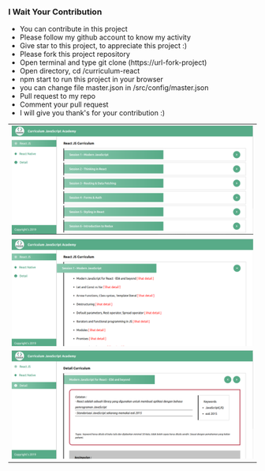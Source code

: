 ### I Wait Your Contribution

- You can contribute in this project
- Please follow my github account to know my activity
- Give star to this project, to appreciate this project :)
- Please fork this project repository
- Open terminal and type git clone (https://url-fork-project)
- Open directory, cd /curriculum-react
- npm start to run this project in your browser
- you can change file master.json in /src/config/master.json
- Pull request to my repo
- Comment your pull request
- I will give you thank's for your contribution :)

<table>
    <tr>
        <td><img src="./src/assets/react_aca.png" /></td>        
    </tr>
    <tr>        
        <td><img src="./src/assets/sub-bab.png" /></td>        
    </tr>
    <tr>        
        <td><img src="./src/assets/detail.png" /></td>
    </tr>
</table>